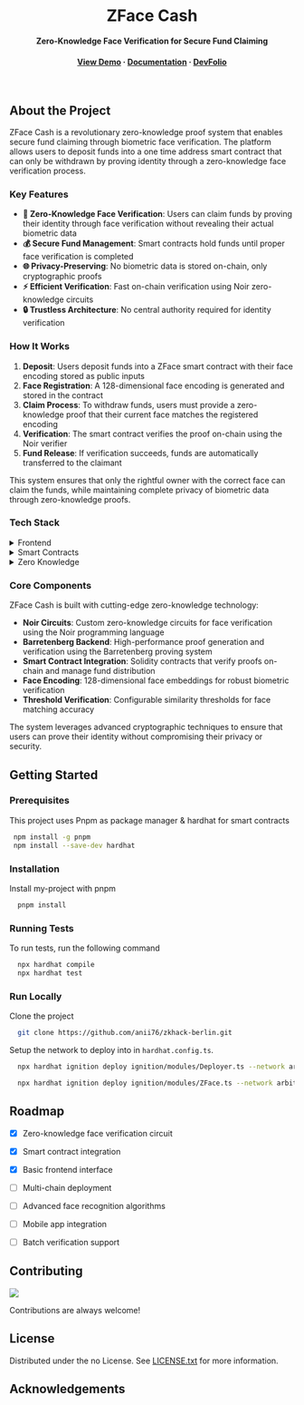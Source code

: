 <!--
Hey, thanks for using the awesome-readme-template template.  
If you have any enhancements, then fork this project and create a pull request 
or just open an issue with the label "enhancement".

Don't forget to give this project a star for additional support ;)
Maybe you can mention me or this repo in the acknowledgements too
-->
<div align="center">

  <h1>ZFace Cash</h1>
  
  <p>
    <strong>Zero-Knowledge Face Verification for Secure Fund Claiming</strong>
  </p>
  
  
   
<h4>
    <a href="https://www.youtube.com/watch?v=QlWIbjhhyFk&t=1s/">View Demo</a>
  <span> · </span>
    <a href="https://github.com/anii76/zkhack-berlin">Documentation</a>
  <span> · </span>
    <a href="https://zk-hack-berlin.devfolio.co/dashboard">DevFolio</a>
  </h4>
</div>

<br />


## About the Project

ZFace Cash is a revolutionary zero-knowledge proof system that enables secure fund claiming through biometric face verification. The platform allows users to deposit funds into a one time address smart contract that can only be withdrawn by proving identity through a zero-knowledge face verification process.

### Key Features

- **🔐 Zero-Knowledge Face Verification**: Users can claim funds by proving their identity through face verification without revealing their actual biometric data
- **💰 Secure Fund Management**: Smart contracts hold funds until proper face verification is completed
- **🌐 Privacy-Preserving**: No biometric data is stored on-chain, only cryptographic proofs
- **⚡ Efficient Verification**: Fast on-chain verification using Noir zero-knowledge circuits
- **🔒 Trustless Architecture**: No central authority required for identity verification

### How It Works

1. **Deposit**: Users deposit funds into a ZFace smart contract with their face encoding stored as public inputs
2. **Face Registration**: A 128-dimensional face encoding is generated and stored in the contract
3. **Claim Process**: To withdraw funds, users must provide a zero-knowledge proof that their current face matches the registered encoding
4. **Verification**: The smart contract verifies the proof on-chain using the Noir verifier
5. **Fund Release**: If verification succeeds, funds are automatically transferred to the claimant

This system ensures that only the rightful owner with the correct face can claim the funds, while maintaining complete privacy of biometric data through zero-knowledge proofs.

<!-- TechStack -->
### Tech Stack

<details>
  <summary>Frontend</summary>
  <ul>
    <li><a href="https://www.typescriptlang.org/">Typescript/Javascript</a></li>
    <li><a href="https://reactjs.org/">React.js</a></li>
    <li><a href="https://tailwindcss.com/">TailwindCSS</a></li>
  </ul>
</details>

<details>
  <summary>Smart Contracts</summary>
  <ul>
    <li><a href="https://www.typescriptlang.org/">Solidity</a></li>
    <li><a href="https://expressjs.com/">Hardhat</a></li>
    <li><a href="https://go.dev/">Typescript</a></li>
  </ul>
</details>

<details>
  <summary>Zero Knowledge</summary>
  <ul>
    <li><a href="https://www.typescriptlang.org/">Noir</a></li>
    <li><a href="https://www.typescriptlang.org/">Relayer Network</a></li>
  </ul>
</details>

<!-- Features -->
### Core Components

ZFace Cash is built with cutting-edge zero-knowledge technology:

- **Noir Circuits**: Custom zero-knowledge circuits for face verification using the Noir programming language
- **Barretenberg Backend**: High-performance proof generation and verification using the Barretenberg proving system
- **Smart Contract Integration**: Solidity contracts that verify proofs on-chain and manage fund distribution
- **Face Encoding**: 128-dimensional face embeddings for robust biometric verification
- **Threshold Verification**: Configurable similarity thresholds for face matching accuracy

The system leverages advanced cryptographic techniques to ensure that users can prove their identity without compromising their privacy or security.

<!-- Getting Started -->
## Getting Started

<!-- Prerequisites -->
### Prerequisites

This project uses Pnpm as package manager & hardhat for smart contracts

```bash
 npm install -g pnpm
 npm install --save-dev hardhat 
```

<!-- Installation -->
### Installation

Install my-project with pnpm

```bash
  pnpm install 
```
   
<!-- Running Tests -->
### Running Tests

To run tests, run the following command

```bash
  npx hardhat compile
  npx hardhat test
```

<!-- Run Locally -->
### Run Locally

Clone the project

```bash
  git clone https://github.com/anii76/zkhack-berlin.git
```

Setup the network to deploy into in `hardhat.config.ts`.

```bash
  npx hardhat ignition deploy ignition/modules/Deployer.ts --network arbitrumSepolia --verify --deployment-id testnet-deployment-1

  npx hardhat ignition deploy ignition/modules/ZFace.ts --network arbitrumSepolia --verify --deployment-id testnet-deployment-2
```


<!-- Roadmap -->
## Roadmap

* [x] Zero-knowledge face verification circuit
* [x] Smart contract integration
* [x] Basic frontend interface
* [ ] Multi-chain deployment
* [ ] Advanced face recognition algorithms
* [ ] Mobile app integration
* [ ] Batch verification support


<!-- Contributing -->
## Contributing

<a href="https://github.com/Louis3797/awesome-readme-template/graphs/contributors">
  <img src="https://contrib.rocks/image?repo=Louis3797/awesome-readme-template" />
</a>


Contributions are always welcome!

<!-- License -->
## License

Distributed under the no License. See <a href="/LICENCE.txt">LICENSE.txt</a> for more information.


<!-- Acknowledgments -->
## Acknowledgements

